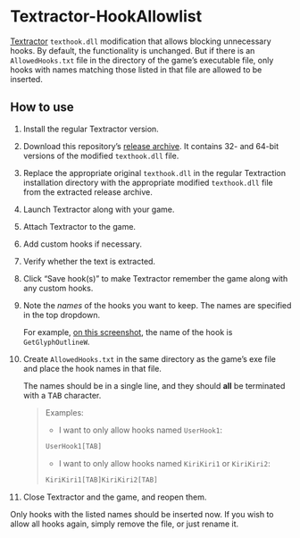 # Textractor-HookAllowlist

[Textractor] `texthook.dll` modification that allows blocking unnecessary
hooks. By default, the functionality is unchanged. But if there is an
`AllowedHooks.txt` file in the directory of the game’s executable file, only
hooks with names matching those listed in that file are allowed to be inserted.

## How to use

1. Install the regular Textractor version.

1. Download this repository’s [release archive][releases]. It contains 32- and
   64-bit versions of the modified `texthook.dll` file.

1. Replace the appropriate original `texthook.dll` in the regular Textraction
   installation directory with the appropriate modified `texthook.dll` file
   from the extracted release archive.

1. Launch Textractor along with your game.

1. Attach Textractor to the game.

1. Add custom hooks if necessary.

1. Verify whether the text is extracted.

1. Click “Save hook(s)” to make Textractor remember the game along with any
   custom hooks.

1. Note the *names* of the hooks you want to keep. The names are specified in
   the top dropdown.

   For example, [on this screenshot][names-ss], the name of the hook is
   `GetGlyphOutlineW`.

1. Create `AllowedHooks.txt` in the same directory as the game’s exe file and
   place the hook names in that file.

   The names should be in a single line, and they should **all** be terminated
   with a <kbd>TAB</kbd> character.

   > Examples:
   >
   > - I want to only allow hooks named `UserHook1`:
   >
   > ```txt
   > UserHook1[TAB]
   > ```
   >
   > - I want to only allow hooks named `KiriKiri1` or `KiriKiri2`:
   >
   > ```txt
   > KiriKiri1[TAB]KiriKiri2[TAB]
   > ```

1. Close Textractor and the game, and reopen them.

Only hooks with the listed names should be inserted now. If you wish to allow
all hooks again, simply remove the file, or just rename it.

[Textractor]: https://github.com/Artikash/Textractor
[releases]: https://github.com/fauu/Textractor-HookAllowlist/releases/
[names-ss]: https://i.imgur.com/UHQvR35.png
